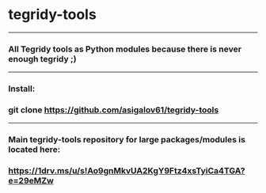 # tegridy-tools

***

### All Tegridy tools as Python modules because there is never enough tegridy ;)

***
### Install:

### git clone https://github.com/asigalov61/tegridy-tools

***

### Main tegridy-tools repository for large packages/modules is located here:

### https://1drv.ms/u/s!Ao9gnMkvUA2KgY9Ftz4xsTyiCa4TGA?e=29eMZw
